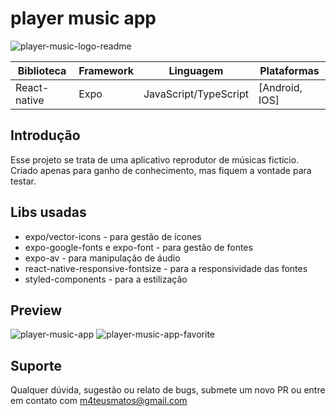 # player music app

![player-music-logo-readme](https://user-images.githubusercontent.com/73812069/217108708-e9bed1f6-654c-4761-b009-a2dfe269bed2.png)

<!-- ![BRAND](https://user-images.githubusercontent.com/73812069/167428578-a0f98cc1-8d2b-42e5-9a13-69b855d75ca8.png) -->

| Biblioteca   | Framework | Linguagem             | Plataformas    |
| ------------ | --------- | --------------------- | -------------- |
| React-native | Expo      | JavaScript/TypeScript | [Android, IOS] |

## Introdução

Esse projeto se trata de uma aplicativo reprodutor de músicas fictício.
<br/>
Criado apenas para ganho de conhecimento, mas fiquem a vontade para testar.

## Libs usadas

- expo/vector-icons - para gestão de ícones
- expo-google-fonts e expo-font - para gestão de fontes
- expo-av - para manipulação de áudio
- react-native-responsive-fontsize - para a responsividade das fontes
- styled-components - para a estilização

## Preview
![player-music-app](https://user-images.githubusercontent.com/73812069/217099783-a576f63f-3c1f-465a-bd6a-964ae7c96600.jpeg)
![player-music-app-favorite](https://user-images.githubusercontent.com/73812069/217099983-efcd21ef-bdac-4a80-baa4-2da89c4da10d.jpeg)

## Suporte

Qualquer dúvida, sugestão ou relato de bugs, submete um novo PR ou entre em contato com m4teusmatos@gmail.com
